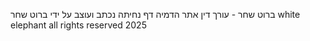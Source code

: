 ברוט שחר - עורך דין
אתר הדמיה
דף נחיתה
נכתב ועוצב על ידי ברוט שחר
white elephant
all rights reserved
2025
